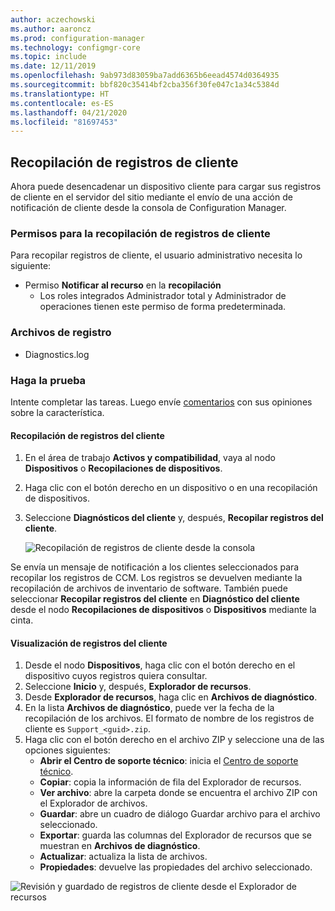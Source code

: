 ```yaml
---
author: aczechowski
ms.author: aaroncz
ms.prod: configuration-manager
ms.technology: configmgr-core
ms.topic: include
ms.date: 12/11/2019
ms.openlocfilehash: 9ab973d83059ba7add6365b6eead4574d0364935
ms.sourcegitcommit: bbf820c35414bf2cba356f30fe047c1a34c5384d
ms.translationtype: HT
ms.contentlocale: es-ES
ms.lasthandoff: 04/21/2020
ms.locfileid: "81697453"
---
```

## <a name="client-log-collection"></a>Recopilación de registros de cliente
<!--4226618-->
Ahora puede desencadenar un dispositivo cliente para cargar sus registros de cliente en el servidor del sitio mediante el envío de una acción de notificación de cliente desde la consola de Configuration Manager.

### <a name="permissions-for-client-log-collection"></a>Permisos para la recopilación de registros de cliente

Para recopilar registros de cliente, el usuario administrativo necesita lo siguiente:

- Permiso **Notificar al recurso** en la **recopilación**
  - Los roles integrados Administrador total y Administrador de operaciones tienen este permiso de forma predeterminada. 


### <a name="log-files"></a>Archivos de registro

- Diagnostics.log


### <a name="try-it-out"></a>Haga la prueba

Intente completar las tareas. Luego envíe [comentarios](../../../../understand/find-help.md#product-feedback) con sus opiniones sobre la característica.

#### <a name="collect-client-logs"></a>Recopilación de registros del cliente

1. En el área de trabajo **Activos y compatibilidad**, vaya al nodo **Dispositivos** o **Recopilaciones de dispositivos**. 
1. Haga clic con el botón derecho en un dispositivo o en una recopilación de dispositivos.
1. Seleccione **Diagnósticos del cliente** y, después, **Recopilar registros del cliente**.

   ![Recopilación de registros de cliente desde la consola](../../media/4226618-collect-client-logs.png)

Se envía un mensaje de notificación a los clientes seleccionados para recopilar los registros de CCM. Los registros se devuelven mediante la recopilación de archivos de inventario de software. También puede seleccionar **Recopilar registros del cliente** en **Diagnóstico del cliente** desde el nodo **Recopilaciones de dispositivos** o **Dispositivos** mediante la cinta.


#### <a name="view-client-logs"></a>Visualización de registros del cliente

1. Desde el nodo **Dispositivos**, haga clic con el botón derecho en el dispositivo cuyos registros quiera consultar.
1. Seleccione **Inicio** y, después, **Explorador de recursos**.
1. Desde **Explorador de recursos**, haga clic en **Archivos de diagnóstico**.
1. En la lista **Archivos de diagnóstico**, puede ver la fecha de la recopilación de los archivos. El formato de nombre de los registros de cliente es `Support_<guid>.zip`.
1. Haga clic con el botón derecho en el archivo ZIP y seleccione una de las opciones siguientes:
    - **Abrir el Centro de soporte técnico**: inicia el [Centro de soporte técnico](../../../../support/support-center.md).
    - **Copiar**: copia la información de fila del Explorador de recursos.
    - **Ver archivo**: abre la carpeta donde se encuentra el archivo ZIP con el Explorador de archivos.
    - **Guardar**: abre un cuadro de diálogo Guardar archivo para el archivo seleccionado.
    - **Exportar**: guarda las columnas del Explorador de recursos que se muestran en **Archivos de diagnóstico**.
    - **Actualizar**: actualiza la lista de archivos.
    - **Propiedades**: devuelve las propiedades del archivo seleccionado. 

![Revisión y guardado de registros de cliente desde el Explorador de recursos](../../media/4226618-view-collected-client-logs.png)
